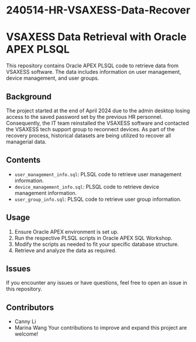 # 240514-HR-VSAXESS-Data-Recover

# VSAXESS Data Retrieval with Oracle APEX PLSQL

This repository contains Oracle APEX PLSQL code to retrieve data from VSAXESS software. The data includes information on user management, device management, and user groups.

## Background

The project started at the end of April 2024 due to the admin desktop losing access to the saved password set by the previous HR personnel. Consequently, the IT team reinstalled the VSAXESS software and contacted the VSAXESS tech support group to reconnect devices. As part of the recovery process, historical datasets are being utilized to recover all managerial data.

## Contents

- `user_management_info.sql`: PLSQL code to retrieve user management information.
- `device_management_info.sql`: PLSQL code to retrieve device management information.
- `user_group_info.sql`: PLSQL code to retrieve user group information.

## Usage

1. Ensure Oracle APEX environment is set up.
2. Run the respective PLSQL scripts in Oracle APEX SQL Workshop.
3. Modify the scripts as needed to fit your specific database structure.
4. Retrieve and analyze the data as required.

## Issues

If you encounter any issues or have questions, feel free to open an issue in this repository.

## Contributors

- Canny Li
- Marina Wang
Your contributions to improve and expand this project are welcome!

